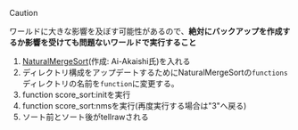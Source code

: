 > [!CAUTION]
> ワールドに大きな影響を及ぼす可能性があるので、**絶対にバックアップを作成するか影響を受けても問題ないワールドで実行すること**

1. [NaturalMergeSort](https://github.com/Ai-Akaishi/NaturalMergeSort/tree/master)(作成: Ai-Akaishi氏)を入れる
2. ディレクトリ構成をアップデートするためにNaturalMergeSortの`functions`ディレクトリの名前を`function`に変更する。
3. function score_sort:initを実行
4. function score_sort:nmsを実行(再度実行する場合は"3"へ戻る)
5. ソート前とソート後がtellrawされる
